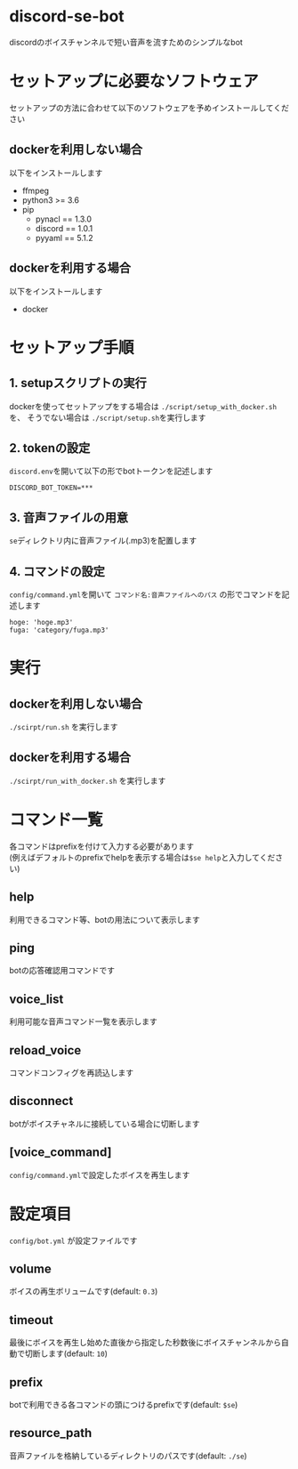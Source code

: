# discord-se-bot

discordのボイスチャンネルで短い音声を流すためのシンプルなbot

# セットアップに必要なソフトウェア

セットアップの方法に合わせて以下のソフトウェアを予めインストールしてください

## dockerを利用しない場合

以下をインストールします
- ffmpeg
- python3 >= 3.6
- pip
    - pynacl == 1.3.0
    - discord == 1.0.1
    - pyyaml == 5.1.2

## dockerを利用する場合

以下をインストールします
- docker

# セットアップ手順


## 1. setupスクリプトの実行

dockerを使ってセットアップをする場合は `./script/setup_with_docker.sh` を、 そうでない場合は `./script/setup.sh`を実行します

## 2. tokenの設定

`discord.env`を開いて以下の形でbotトークンを記述します

```
DISCORD_BOT_TOKEN=***
```

## 3. 音声ファイルの用意

`se`ディレクトリ内に音声ファイル(.mp3)を配置します

## 4. コマンドの設定

`config/command.yml`を開いて `コマンド名:音声ファイルへのパス` の形でコマンドを記述します

```
hoge: 'hoge.mp3'
fuga: 'category/fuga.mp3'
```

# 実行

## dockerを利用しない場合

`./scirpt/run.sh` を実行します

## dockerを利用する場合

`./scirpt/run_with_docker.sh` を実行します

# コマンド一覧

各コマンドはprefixを付けて入力する必要があります  
(例えばデフォルトのprefixでhelpを表示する場合は`$se help`と入力してください)

## help
利用できるコマンド等、botの用法について表示します

## ping
botの応答確認用コマンドです

## voice_list
利用可能な音声コマンド一覧を表示します

## reload_voice
コマンドコンフィグを再読込します

## disconnect
botがボイスチャネルに接続している場合に切断します

## [voice_command]
`config/command.yml`で設定したボイスを再生します

# 設定項目

`config/bot.yml` が設定ファイルです

## volume
ボイスの再生ボリュームです(default: `0.3`)

## timeout
最後にボイスを再生し始めた直後から指定した秒数後にボイスチャンネルから自動で切断します(default: `10`)

## prefix
botで利用できる各コマンドの頭につけるprefixです(default: `$se`)

## resource_path
音声ファイルを格納しているディレクトリのパスです(default: `./se`)